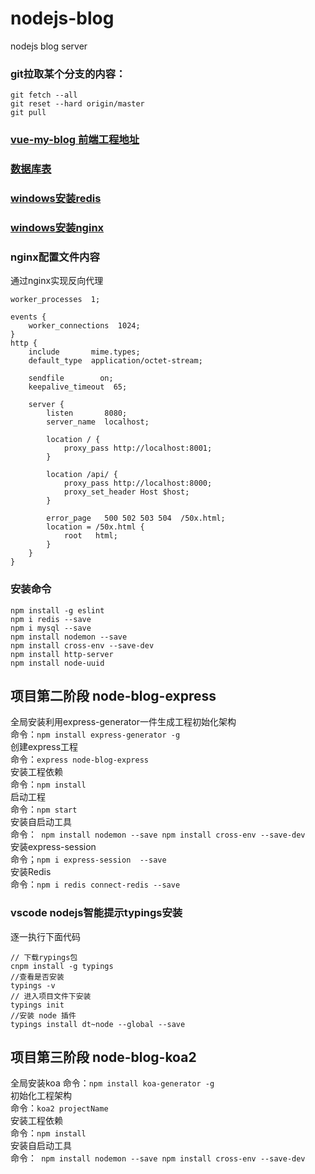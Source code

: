 # nodejs-blog
nodejs blog server

### git拉取某个分支的内容：
```text
git fetch --all
git reset --hard origin/master
git pull
```

### [vue-my-blog 前端工程地址](https://github.com/szjzszjz/vue-my-blog)
### [数据库表](https://github.com/szjzszjz/node-blog-1/blob/connect-mysql/static/node-blog.sql)

### [windows安装redis](http://note.youdao.com/noteshare?id=decd9cc0d507394d4d74808815003005&sub=65FFE0136F2849E8ADEF67094FA7CDFF)
### [windows安装nginx](http://note.youdao.com/noteshare?id=8d98c01d2b7aac1dae9f7846c29b85c8&sub=7BB65C7DB0D843279BC3E251EF352913)

### nginx配置文件内容
通过nginx实现反向代理
```text
worker_processes  1;

events {
    worker_connections  1024;
}
http {
    include       mime.types;
    default_type  application/octet-stream;

    sendfile        on;
    keepalive_timeout  65;

    server {
        listen       8080;
        server_name  localhost;

		location / {
			proxy_pass http://localhost:8001;
		}
		
		location /api/ {
			proxy_pass http://localhost:8000;
			proxy_set_header Host $host;
		}
		
        error_page   500 502 503 504  /50x.html;
        location = /50x.html {
            root   html;
        }
    }
}
```
### 安装命令 
```text
npm install -g eslint
npm i redis --save
npm i mysql --save
npm install nodemon --save
npm install cross-env --save-dev
npm install http-server
npm install node-uuid

```

## 项目第二阶段 node-blog-express  
全局安装利用express-generator一件生成工程初始化架构  
命令：`npm install express-generator -g`  
创建express工程   
命令：`express node-blog-express`  
安装工程依赖  
命令：`npm install`  
启动工程  
命令：`npm start`  
安装自启动工具  
命令：`
npm install nodemon --save
npm install cross-env --save-dev`  
安装express-session  
命令；`npm i express-session  --save`  
安装Redis  
命令：`npm i redis connect-redis --save`  

### vscode nodejs智能提示typings安装
逐一执行下面代码
```text
// 下载rypings包
cnpm install -g typings
//查看是否安装
typings -v 
// 进入项目文件下安装
typings init
//安装 node 插件
typings install dt~node --global --save
```
## 项目第三阶段 node-blog-koa2  
全局安装koa
命令：`npm install koa-generator -g`  
初始化工程架构    
命令：`koa2 projectName`  
安装工程依赖  
命令：`npm install`  
安装自启动工具  
命令：`
npm install nodemon --save
npm install cross-env --save-dev`  

